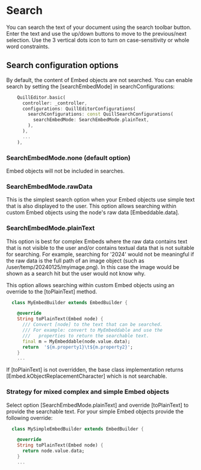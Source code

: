 # Search

You can search the text of your document using the search toolbar button.
Enter the text and use the up/down buttons to move to the previous/next selection.
Use the 3 vertical dots icon to turn on case-sensitivity or whole word constraints.

## Search configuration options

By default, the content of Embed objects are not searched.
You can enable search by setting the [searchEmbedMode] in searchConfigurations:

```dart
    QuillEditor.basic(
      controller: _controller,
      configurations: QuillEditorConfigurations(
        searchConfigurations: const QuillSearchConfigurations(
          searchEmbedMode: SearchEmbedMode.plainText,
        ),
      ),
      ...
    ),
```

### SearchEmbedMode.none (default option)

Embed objects will not be included in searches.

### SearchEmbedMode.rawData

This is the simplest search option when your Embed objects use simple text that is also displayed to the user.
This option allows searching within custom Embed objects using the node's raw data [Embeddable.data].

### SearchEmbedMode.plainText

This option is best for complex Embeds where the raw data contains text that is not visible to the user and/or contains textual data that is not suitable for searching.
For example, searching for '2024' would not be meaningful if the raw data is the full path of an image object (such as /user/temp/20240125/myimage.png).
In this case the image would be shown as a search hit but the user would not know why.

This option allows searching within custom Embed objects using an override to the [toPlainText] method.

```dart
  class MyEmbedBuilder extends EmbedBuilder {

    @override
    String toPlainText(Embed node) {
      /// Convert [node] to the text that can be searched.
      /// For example: convert to MyEmbeddable and use the
      ///   properties to return the searchable text.
      final m = MyEmbeddable(node.value.data);
      return  '${m.property1}\t${m.property2}';
    }
    ...
```
If [toPlainText] is not overridden, the base class implementation returns [Embed.kObjectReplacementCharacter] which is not searchable.

### Strategy for mixed complex and simple Embed objects

Select option [SearchEmbedMode.plainText] and override [toPlainText] to provide the searchable text. For your simple Embed objects provide the following override:

```dart
  class MySimpleEmbedBuilder extends EmbedBuilder {

    @override
    String toPlainText(Embed node) {
      return node.value.data;
    }
    ...
```
